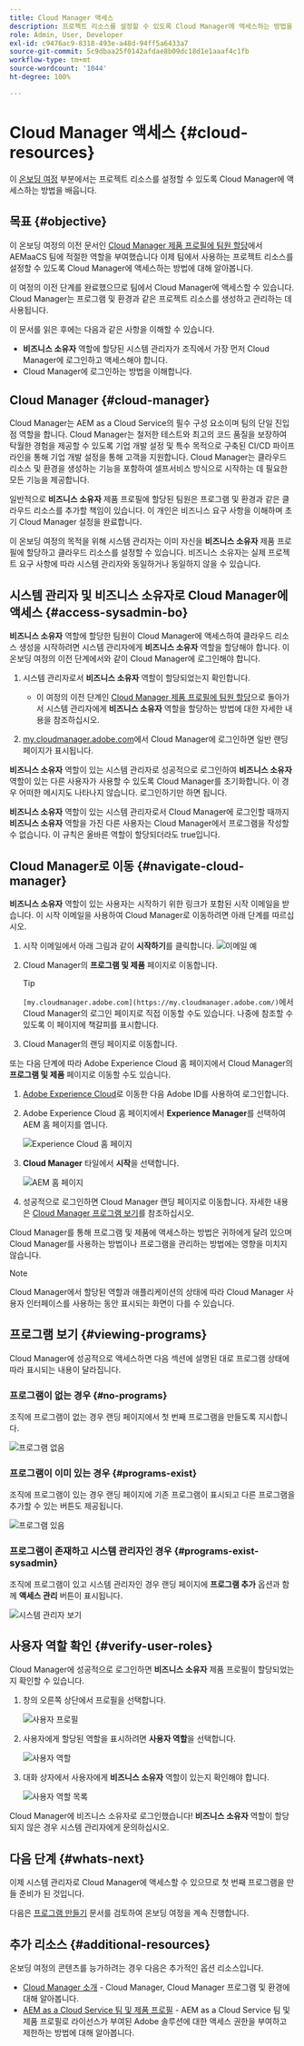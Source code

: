 ```yaml
---
title: Cloud Manager 액세스
description: 프로젝트 리소스를 설정할 수 있도록 Cloud Manager에 액세스하는 방법을 알아봅니다.
role: Admin, User, Developer
exl-id: c9476ac9-8318-493e-a48d-94ff5a6433a7
source-git-commit: 5c9dbaa25f0142afdae8b09dc18d1e1aaaf4c1fb
workflow-type: tm+mt
source-wordcount: '1044'
ht-degree: 100%

---
```


# Cloud Manager 액세스 {#cloud-resources}

이 [온보딩 여정](overview.md) 부분에서는 프로젝트 리소스를 설정할 수 있도록 Cloud Manager에 액세스하는 방법을 배웁니다.

## 목표 {#objective}

이 온보딩 여정의 이전 문서인 [Cloud Manager 제품 프로필에 팀원 할당](assign-profiles-cloud-manager.md)에서 AEMaaCS 팀에 적절한 역할을 부여했습니다 이제 팀에서 사용하는 프로젝트 리소스를 설정할 수 있도록 Cloud Manager에 액세스하는 방법에 대해 알아봅니다.

이 여정의 이전 단계를 완료했으므로 팀에서 Cloud Manager에 액세스할 수 있습니다. Cloud Manager는 프로그램 및 환경과 같은 프로젝트 리소스를 생성하고 관리하는 데 사용됩니다.

이 문서를 읽은 후에는 다음과 같은 사항을 이해할 수 있습니다.

* **비즈니스 소유자** 역할에 할당된 시스템 관리자가 조직에서 가장 먼저 Cloud Manager에 로그인하고 액세스해야 합니다.
* Cloud Manager에 로그인하는 방법을 이해합니다.

## Cloud Manager {#cloud-manager}

Cloud Manager는 AEM as a Cloud Service의 필수 구성 요소이며 팀의 단일 진입점 역할을 합니다. Cloud Manager는 철저한 테스트와 최고의 코드 품질을 보장하여 탁월한 경험을 제공할 수 있도록 기업 개발 설정 및 특수 목적으로 구축된 CI/CD 파이프라인을 통해 기업 개발 설정을 통해 고객을 지원합니다. Cloud Manager는 클라우드 리소스 및 환경을 생성하는 기능을 포함하여 셀프서비스 방식으로 시작하는 데 필요한 모든 기능을 제공합니다.

일반적으로 **비즈니스 소유자** 제품 프로필에 할당된 팀원은 프로그램 및 환경과 같은 클라우드 리소스를 추가할 책임이 있습니다. 이 개인은 비즈니스 요구 사항을 이해하며 초기 Cloud Manager 설정을 완료합니다.

이 온보딩 여정의 목적을 위해 시스템 관리자는 이미 자신을 **비즈니스 소유자** 제품 프로필에 할당하고 클라우드 리소스를 설정할 수 있습니다. 비즈니스 소유자는 실제 프로젝트 요구 사항에 따라 시스템 관리자와 동일하거나 동일하지 않을 수 있습니다.

## 시스템 관리자 및 비즈니스 소유자로 Cloud Manager에 액세스 {#access-sysadmin-bo}

**비즈니스 소유자** 역할에 할당한 팀원이 Cloud Manager에 액세스하여 클라우드 리소스 생성을 시작하려면 시스템 관리자에게 **비즈니스 소유자** 역할을 할당해야 합니다. 이 온보딩 여정의 이전 단계에서와 같이 Cloud Manager에 로그인해야 합니다.

1. 시스템 관리자로서 **비즈니스 소유자** 역할이 할당되었는지 확인합니다.

   * 이 여정의 이전 단계인 [Cloud Manager 제품 프로필에 팀원 할당](assign-profiles-cloud-manager.md)으로 돌아가서 시스템 관리자에게 **비즈니스 소유자** 역할을 할당하는 방법에 대한 자세한 내용을 참조하십시오.

1. [my.cloudmanager.adobe.com](https://my.cloudmanager.adobe.com/)에서 Cloud Manager에 로그인하면 일반 랜딩 페이지가 표시됩니다.

**비즈니스 소유자** 역할이 있는 시스템 관리자로 성공적으로 로그인하여 **비즈니스 소유자** 역할이 있는 다른 사용자가 사용할 수 있도록 Cloud Manager를 초기화합니다. 이 경우 어떠한 메시지도 나타나지 않습니다. 로그인하기만 하면 됩니다.

**비즈니스 소유자** 역할이 있는 시스템 관리자로서 Cloud Manager에 로그인할 때까지 **비즈니스 소유자** 역할을 가진 다른 사용자는 Cloud Manager에서 프로그램을 작성할 수 없습니다. 이 규칙은 올바른 역할이 할당되더라도 true입니다.

## Cloud Manager로 이동 {#navigate-cloud-manager}

**비즈니스 소유자** 역할이 있는 사용자는 시작하기 위한 링크가 포함된 시작 이메일을 받습니다. 이 시작 이메일을 사용하여 Cloud Manager로 이동하려면 아래 단계를 따르십시오.

1. 시작 이메일에서 아래 그림과 같이 **시작하기**를 클릭합니다.
   ![이메일 예](/help/journey-onboarding/assets/get-started-email.png)

1. Cloud Manager의 **프로그램 및 제품** 페이지로 이동합니다.

   >[!TIP]
   >
   >`[my.cloudmanager.adobe.com](https://my.cloudmanager.adobe.com/)`에서 Cloud Manager의 로그인 페이지로 직접 이동할 수도 있습니다. 나중에 참조할 수 있도록 이 페이지에 책갈피를 표시합니다.

1. Cloud Manager의 랜딩 페이지로 이동합니다.

또는 다음 단계에 따라 Adobe Experience Cloud 홈 페이지에서 Cloud Manager의 **프로그램 및 제품** 페이지로 이동할 수도 있습니다.

1. [Adobe Experience Cloud](https://experience.adobe.com)로 이동한 다음 Adobe ID를 사용하여 로그인합니다.

1. Adobe Experience Cloud 홈 페이지에서 **Experience Manager**&#x200B;를 선택하여 AEM 홈 페이지를 엽니다.

   ![Experience Cloud 홈 페이지](/help/journey-onboarding/assets/setup-resources2.png)

1. **Cloud Manager** 타일에서 **시작**&#x200B;을 선택합니다.

   ![AEM 홈 페이지](/help/journey-onboarding/assets/setup-resources3.png)

1. 성공적으로 로그인하면 Cloud Manager 랜딩 페이지로 이동합니다. 자세한 내용은 [Cloud Manager 프로그램 보기](#viewing-programs)를 참조하십시오.

Cloud Manager를 통해 프로그램 및 제품에 액세스하는 방법은 귀하에게 달려 있으며 Cloud Manager를 사용하는 방법이나 프로그램을 관리하는 방법에는 영향을 미치지 않습니다.

>[!NOTE]
>
>Cloud Manager에서 할당된 역할과 애플리케이션의 상태에 따라 Cloud Manager 사용자 인터페이스를 사용하는 동안 표시되는 화면이 다를 수 있습니다.

## 프로그램 보기 {#viewing-programs}

Cloud Manager에 성공적으로 액세스하면 다음 섹션에 설명된 대로 프로그램 상태에 따라 표시되는 내용이 달라집니다.

### 프로그램이 없는 경우 {#no-programs}

조직에 프로그램이 없는 경우 랜딩 페이지에서 첫 번째 프로그램을 만들도록 지시합니다.

![프로그램 없음](/help/implementing/cloud-manager/getting-access-to-aem-in-cloud/assets/first_timelogin0.png)

### 프로그램이 이미 있는 경우 {#programs-exist}

조직에 프로그램이 있는 경우 랜딩 페이지에 기존 프로그램이 표시되고 다른 프로그램을 추가할 수 있는 버튼도 제공됩니다.

![프로그램 있음](/help/implementing/cloud-manager/getting-access-to-aem-in-cloud/assets/first_timelogin1.png)

### 프로그램이 존재하고 시스템 관리자인 경우 {#programs-exist-sysadmin}

조직에 프로그램이 있고 시스템 관리자인 경우 랜딩 페이지에 **프로그램 추가** 옵션과 함께 **액세스 관리** 버튼이 표시됩니다.

![시스템 관리자 보기](/help/implementing/cloud-manager/getting-access-to-aem-in-cloud/assets/admin-console-4.png)

## 사용자 역할 확인 {#verify-user-roles}

Cloud Manager에 성공적으로 로그인하면 **비즈니스 소유자** 제품 프로필이 할당되었는지 확인할 수 있습니다.

1. 창의 오른쪽 상단에서 프로필을 선택합니다.

   ![사용자 프로필](/help/journey-onboarding/assets/setup-resources5.png)

1. 사용자에게 할당된 역할을 표시하려면 **사용자 역할**&#x200B;을 선택합니다.

   ![사용자 역할](/help/journey-onboarding/assets/setup-resources6.png)

1. 대화 상자에서 사용자에게 **비즈니스 소유자** 역할이 있는지 확인해야 합니다.

   ![사용자 역할 목록](/help/journey-onboarding/assets/setup-resources7.png)

Cloud Manager에 비즈니스 소유자로 로그인했습니다! **비즈니스 소유자** 역할이 할당되지 않은 경우 시스템 관리자에게 문의하십시오.

## 다음 단계 {#whats-next}

이제 시스템 관리자로 Cloud Manager에 액세스할 수 있으므로 첫 번째 프로그램을 만들 준비가 된 것입니다.

다음은 [프로그램 만들기](create-program.md) 문서를 검토하여 온보딩 여정을 계속 진행합니다.

## 추가 리소스 {#additional-resources}

온보딩 여정의 콘텐츠를 능가하려는 경우 다음은 추가적인 옵션 리소스입니다.

* [Cloud Manager 소개](/help/onboarding/cloud-manager-introduction.md) -
Cloud Manager, Cloud Manager 프로그램 및 환경에 대해 알아봅니다.
* [AEM as a Cloud Service 팀 및 제품 프로필](/help/onboarding/aem-cs-team-product-profiles.md) - AEM as a Cloud Service 팀 및 제품 프로필로 라이선스가 부여된 Adobe 솔루션에 대한 액세스 권한을 부여하고 제한하는 방법에 대해 알아봅니다.
<!-- ERROR: Not Found (HTTP error 404) * [AEM Champion Tips and Tricks - Cloud Manager UI](https://experienceleague.adobe.com/docs/experience-manager-learn/cloud-service/expert-resources/aem-champions/cloud-manager-ui.md) - Watch this video for an overview of Cloud Manager's UI from an AEM champion. -->
